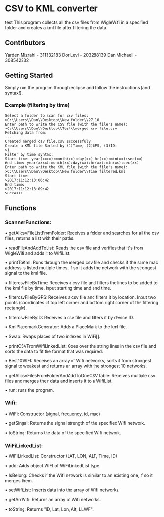 # CSV to KML converter
test
This program collects all the csv files from WigleWifi in a specified folder and creates a kml file after filtering the data.

## Contributors

Yarden Mizrahi - 311332183
Dor Levi - 203288139
Dan Michaeli - 308542232

## Getting Started

Simply run the program through eclipse and follow the instructions (and syntax!).

### Example (filtering by time)
```
Select a folder to scan for csv files: 
>C:\\Users\\Dan\\Desktop\\New folder\\27.10
Enter path to write the CSV file (with the file's name): 
>C:\\Users\\Dan\\Desktop\\Test\\merged csv file.csv
Fetching data from:
...
Created merged csv file.csv successfuly
Create a KML file Sorted by (1)Time, (2)GPS, (3)ID: 
>1
Filter by time syntax:
Start time: year(xxxx):month(xx):day(xx):hr(xx):min(xx):sec(xx) 
End time: year(xxxx):month(xx):day(xx):hr(xx):min(xx):sec(xx)
Enter path to write the KML file (with the file's name): 
>C:\\Users\\Dan\\Desktop\\New folder\\Time filtered.kml
Start time: 
>2017:11:12:13:06:42
End time: 
>2017:11:12:13:09:42
Success!
```

## Functions
### ScannerFunctions:
•	getAllcsvFileListFromFolder: Receives a folder and searches for all the csv files, returns a list with their paths.

•	readFileAndAddToList: Reads the csv file and verifies that it's from WigleWifi and adds it to WifiList.

•	printToKml: Runs through the merged csv file and checks if the same mac address is listed multiple times, if so it adds the network with the strongest signal to the kml file.

•	filtercsvFileByTime: Receives a csv file and filters the lines to be added to the kml file by time. input starting time and end time.

•	filtercsvFileByGPS: Receives a csv file and filters it by location. Input two points (coordinates of top left corner and bottom right corner of the filtering rectangle).

•	filtercsvFileByID: Receives a csv file and filters it by device ID.

•	KmlPlacemarkGenerator:  Adds a PlaceMark to the kml file.

•	Swap: Swaps places of two indexes in WiFi[].

•	printCSVFromWifiLinkedList: Goes over the string lines in the csv file and sorts the data to fit the format that was required.

•	Best10WIFI: Receives an array of Wifi networks, sorts it from strongest signal to weakest and returns an array with the strongest 10 networks. 

•	getAllcsvFilesFromFolderAndAddToOneCSVTable: Receives multiple csv files and merges their data and inserts it to a WifiList.

•	run: runs the program.


### Wifi:
•	WiFi: Constructor (signal, frequency, id, mac)

•	getSingal: Returns the signal strength of the specified Wifi network.

•	toString: Returns the data of the specified Wifi network.


### WiFiLinkedList:
•	WiFiLinkedList: Constructor (LAT, LON, ALT, Time, ID)

•	add: Adds object WIFI of WiFiLinkedList type.

•	IsBelong: Checks if the Wifi network is similar to an existing one, if so it merges them.

•	setWifiList: Inserts data into the array of Wifi networks.

•	getArrWifi: Returns an array of Wifi networks.

•	toString: Returns "ID, Lat, Lon, Alt, LLWF".